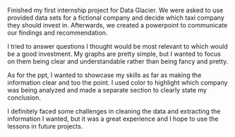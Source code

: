 Finished my first internship project for Data Glacier. We were asked to use provided data sets for a fictional company and decide which taxi company they should invest in. Afterwards, we created a powerpoint to communicate our findings and recommendation. 


I tried to answer questions I thought would be most relevant to which would be a good investment. My graphs are pretty simple, but I wanted to focus on them being clear and understandable rather than being fancy and pretty. 


As for the ppt, I wanted to showcase my skills as far as making the information clear and too the point. I used color to highlight which company was being analyzed and made a separate section to clearly state my conclusion.


I definitely faced some challenges in cleaning the data and extracting the information I wanted, but it was a great experience and I hope to use the lessons in future projects.



